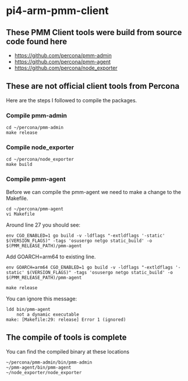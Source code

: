 # pi4-arm-pmm-client

## These PMM Client tools were build from source code found here

 - https://github.com/percona/pmm-admin
 - https://github.com/percona/pmm-agent
 - https://github.com/percona/node_exporter

## These are not official client tools from Percona

Here are the steps I followed to compile the packages. 

### Compile pmm-admin
```
cd ~/percona/pmm-admin
make release
```

### Compile node_exporter
```
cd ~/percona/node_exporter
make build
```

### Compile pmm-agent
Before we can compile the pmm-agent we need to make a change to the Makefile.

```
cd ~/percona/pmm-agent
vi Makefile
```

Around line 27 you should see:
```
env CGO_ENABLED=1 go build -v -ldflags "-extldflags '-static' $(VERSION_FLAGS)" -tags 'osusergo netgo static_build' -o $(PMM_RELEASE_PATH)/pmm-agent
```

Add GOARCH=arm64 to existing line.
```
env GOARCH=arm64 CGO_ENABLED=1 go build -v -ldflags "-extldflags '-static' $(VERSION_FLAGS)" -tags 'osusergo netgo static_build' -o $(PMM_RELEASE_PATH)/pmm-agent
```

```
make release
```

You can ignore this message:
```
ldd bin/pmm-agent
	not a dynamic executable
make: [Makefile:29: release] Error 1 (ignored)
```

## The compile of tools is complete 

You can find the compiled binary at these locations
```
~/percona/pmm-admin/bin/pmm-admin
~/pmm-agent/bin/pmm-agent
~/node_exporter/node_exporter